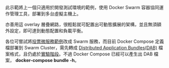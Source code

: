 此示範將上一個只適用於開發測試環境的範例，使用 Docker Swarm 容器協同運作管理工具，部署到多台虛擬主機上。

亦善用這 overlay 層疊網路，很輕鬆就可配置出可動態擴展的架構，並且無須額外設定，即可達到動態配置和負載平衡。

各位可嘗試將[投票微服務範例](https://editor.katacoda.com/editor/docker/courses/docker2016/1)改成 Swarm 服務，而目前 Docker Compose 定義檔部署到 Swarm Cluster，需先轉成 [Distributed Application Bundles(DAB)](https://blog.docker.com/2016/06/docker-app-bundle/) 檔案格式，且仍處於[實驗階段](https://github.com/docker/docker/releases)。不過 Docker Compose 已經可以產生出 DAB 檔案， **docker-compose bundle -h**。